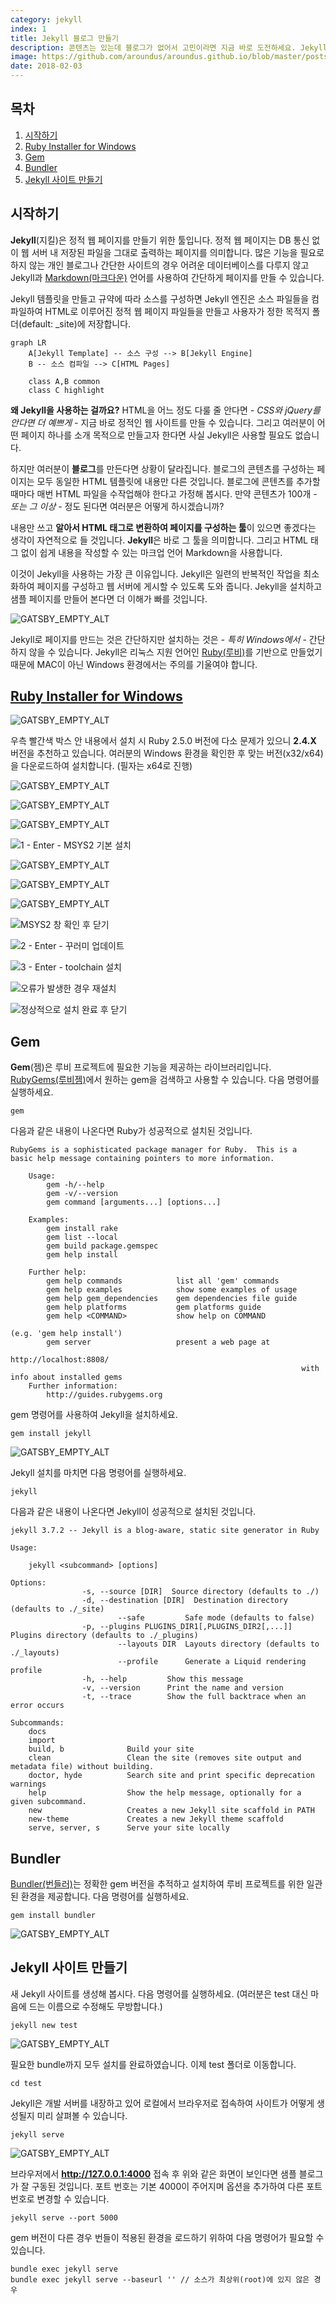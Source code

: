 ```yaml
---
category: jekyll
index: 1
title: Jekyll 블로그 만들기
description: 콘텐츠는 있는데 블로그가 없어서 고민이라면 지금 바로 도전하세요. Jekyll은 데이터베이스가 필요하지 않아요.
image: https://github.com/aroundus/aroundus.github.io/blob/master/posts/jekyll/cover.jpg?raw=true
date: 2018-02-03
---
```


## 목차

1. [시작하기](#시작하기)
2. [Ruby Installer for Windows](#Ruby-Installer-for-Windows)
3. [Gem](#Gem)
4. [Bundler](#Bundler)
5. [Jekyll 사이트 만들기](#Jekyll-사이트-만들기)

## 시작하기

**Jekyll**(지킬)은 정적 웹 페이지를 만들기 위한 툴입니다. 정적 웹 페이지는 DB 통신 없이 웹 서버 내 저장된 파일을 그대로 출력하는 페이지를 의미합니다. 많은 기능을 필요로 하지 않는 개인 블로그나 간단한 사이트의 경우 어려운 데이터베이스를 다루지 않고 Jekyll과 [Markdown(마크다운)](https://gist.github.com/ihoneymon/652be052a0727ad59601) 언어를 사용하여 간단하게 페이지를 만들 수 있습니다.

Jekyll 템플릿을 만들고 규약에 따라 소스를 구성하면 Jekyll 엔진은 소스 파일들을 컴파일하여 HTML로 이루어진 정적 웹 페이지 파일들을 만들고 사용자가 정한 목적지 폴더(default: \_site)에 저장합니다.

```mermaid
graph LR
    A[Jekyll Template] -- 소스 구성 --> B[Jekyll Engine]
    B -- 소스 컴파일 --> C[HTML Pages]

    class A,B common
    class C highlight
```

**왜 Jekyll을 사용하는 걸까요?** HTML을 어느 정도 다룰 줄 안다면 *- CSS와 jQuery를 안다면 더 예쁘게 -* 지금 바로 정적인 웹 사이트를 만들 수 있습니다. 그리고 여러분이 어떤 페이지 하나를 소개 목적으로 만들고자 한다면 사실 Jekyll은 사용할 필요도 없습니다.

하지만 여러분이 **블로그**를 만든다면 상황이 달라집니다. 블로그의 콘텐츠를 구성하는 페이지는 모두 동일한 HTML 템플릿에 내용만 다른 것입니다. 블로그에 콘텐츠를 추가할 때마다 매번 HTML 파일을 수작업해야 한다고 가정해 봅시다. 만약 콘텐츠가 100개 *- 또는 그 이상 -* 정도 된다면 여러분은 어떻게 하시겠습니까?

내용만 쓰고 **알아서 HTML 태그로 변환하여 페이지를 구성하는 툴**이 있으면 좋겠다는 생각이 자연적으로 들 것입니다. **Jekyll**은 바로 그 툴을 의미합니다. 그리고 HTML 태그 없이 쉽게 내용을 작성할 수 있는 마크업 언어 Markdown을 사용합니다.

이것이 Jekyll을 사용하는 가장 큰 이유입니다. Jekyll은 일련의 반복적인 작업을 최소화하여 페이지를 구성하고 웹 서버에 게시할 수 있도록 도와 줍니다. Jekyll을 설치하고 샘플 페이지를 만들어 본다면 더 이해가 빠를 것입니다.

![GATSBY_EMPTY_ALT](./running-jekyll-on-windows.jpg)

Jekyll로 페이지를 만드는 것은 간단하지만 설치하는 것은 *- 특히 Windows에서 -* 간단하지 않을 수 있습니다. Jekyll은 리눅스 지원 언어인 [Ruby(루비)](https://www.ruby-lang.org/ko/)를 기반으로 만들었기 때문에 MAC이 아닌 Windows 환경에서는 주의를 기울여야 합니다.

## [Ruby Installer for Windows](https://rubyinstaller.org/downloads/)

![GATSBY_EMPTY_ALT](./ruby-installer-for-windows.jpg)

우측 빨간색 박스 안 내용에서 설치 시 Ruby 2.5.0 버전에 다소 문제가 있으니 **2.4.X** 버전을 추천하고 있습니다. 여러분의 Windows 환경을 확인한 후 맞는 버전(x32/x64)을 다운로드하여 설치합니다. (필자는 x64로 진행)

![GATSBY_EMPTY_ALT](./install-ruby-1.jpg)

![GATSBY_EMPTY_ALT](./install-ruby-2.jpg)

![GATSBY_EMPTY_ALT](./install-ruby-3.jpg)

![1 - Enter - MSYS2 기본 설치](./install-msys-1.jpg)

![GATSBY_EMPTY_ALT](./install-msys-2.jpg)

![GATSBY_EMPTY_ALT](./install-msys-3.jpg)

![GATSBY_EMPTY_ALT](./install-msys-4.jpg)

![MSYS2 창 확인 후 닫기](./install-msys-5.jpg)

![2 - Enter - 꾸러미 업데이트](./install-msys-6.jpg)

![3 - Enter - toolchain 설치](./install-msys-7.jpg)

![오류가 발생한 경우 재설치](./install-msys-8.jpg)

![정상적으로 설치 완료 후 닫기](./install-msys-9.jpg)

## Gem

**Gem**(젬)은 루비 프로젝트에 필요한 기능을 제공하는 라이브러리입니다. [RubyGems(루비젬)](https://rubygems.org/)에서 원하는 gem을 검색하고 사용할 수 있습니다. 다음 명령어를 실행하세요.

```shell{promptHost: localhost}
gem
```

다음과 같은 내용이 나온다면 Ruby가 성공적으로 설치된 것입니다.

```shell
RubyGems is a sophisticated package manager for Ruby.  This is a
basic help message containing pointers to more information.

    Usage:
        gem -h/--help
        gem -v/--version
        gem command [arguments...] [options...]

    Examples:
        gem install rake
        gem list --local
        gem build package.gemspec
        gem help install

    Further help:
        gem help commands            list all 'gem' commands
        gem help examples            show some examples of usage
        gem help gem_dependencies    gem dependencies file guide
        gem help platforms           gem platforms guide
        gem help <COMMAND>           show help on COMMAND
                                                                     (e.g. 'gem help install')
        gem server                   present a web page at
                                                                 http://localhost:8808/
                                                                 with info about installed gems
    Further information:
        http://guides.rubygems.org
```

gem 명령어를 사용하여 Jekyll을 설치하세요.

```shell{promptHost: localhost}
gem install jekyll
```

![GATSBY_EMPTY_ALT](./install-jekyll.jpg)

Jekyll 설치를 마치면 다음 명령어를 실행하세요.

```shell{promptHost: localhost}
jekyll
```

다음과 같은 내용이 나온다면 Jekyll이 성공적으로 설치된 것입니다.

```shell
jekyll 3.7.2 -- Jekyll is a blog-aware, static site generator in Ruby

Usage:

    jekyll <subcommand> [options]

Options:
                -s, --source [DIR]  Source directory (defaults to ./)
                -d, --destination [DIR]  Destination directory (defaults to ./_site)
                        --safe         Safe mode (defaults to false)
                -p, --plugins PLUGINS_DIR1[,PLUGINS_DIR2[,...]]  Plugins directory (defaults to ./_plugins)
                        --layouts DIR  Layouts directory (defaults to ./_layouts)
                        --profile      Generate a Liquid rendering profile
                -h, --help         Show this message
                -v, --version      Print the name and version
                -t, --trace        Show the full backtrace when an error occurs

Subcommands:
    docs
    import
    build, b              Build your site
    clean                 Clean the site (removes site output and metadata file) without building.
    doctor, hyde          Search site and print specific deprecation warnings
    help                  Show the help message, optionally for a given subcommand.
    new                   Creates a new Jekyll site scaffold in PATH
    new-theme             Creates a new Jekyll theme scaffold
    serve, server, s      Serve your site locally
```

## Bundler

[Bundler(번들러)](http://ruby-korea.github.io/bundler-site/)는 정확한 gem 버전을 추적하고 설치하여 루비 프로젝트를 위한 일관된 환경을 제공합니다. 다음 명령어를 실행하세요.

```shell{promptHost: localhost}
gem install bundler
```

![GATSBY_EMPTY_ALT](./install-bundler.jpg)

## Jekyll 사이트 만들기

새 Jekyll 사이트를 생성해 봅시다. 다음 명령어를 실행하세요. (여러분은 test 대신 마음에 드는 이름으로 수정해도 무방합니다.)

```shell{promptHost: localhost}
jekyll new test
```

![GATSBY_EMPTY_ALT](create-new-jekyll-site.jpg)

필요한 bundle까지 모두 설치를 완료하였습니다. 이제 test 폴더로 이동합니다.

```shell{promptHost: localhost}
cd test
```

Jekyll은 개발 서버를 내장하고 있어 로컬에서 브라우저로 접속하여 사이트가 어떻게 생성될지 미리 살펴볼 수 있습니다.

```shell{promptHost: localhost}
jekyll serve
```

![GATSBY_EMPTY_ALT](./serve-new-jekyll-site.jpg)

브라우저에서 **http://127.0.0.1:4000** 접속 후 위와 같은 화면이 보인다면 샘플 블로그가 잘 구동된 것입니다. 포트 번호는 기본 4000이 주어지며 옵션을 추가하여 다른 포트 번호로 변경할 수 있습니다.

```shell{promptHost: localhost}
jekyll serve --port 5000
```

gem 버전이 다른 경우 번들이 적용된 환경을 로드하기 위하여 다음 명령어가 필요할 수 있습니다.

```shell{promptHost: localhost}
bundle exec jekyll serve
bundle exec jekyll serve --baseurl '' // 소스가 최상위(root)에 있지 않은 경우
```
